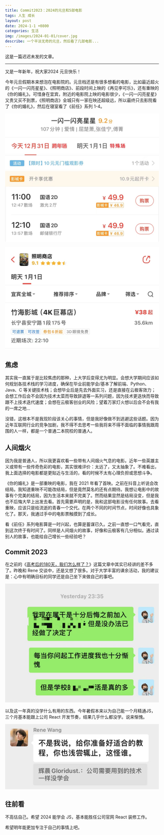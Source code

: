 ```yaml
---
title: Commit2023：2024的元旦和5部电影
tags: 人生 成长
layout: post
date: 2024-1-1 +0800
categories: 生活
img: /images/2024-01-01/cover.jpg
describe: 一个平淡无奇的元旦，然后看了几部电影...
---
```


这是一篇迟迟未发的文章。

* * *

又是一年新年，祝大家2024 元旦快乐！

今年元旦假期本来想泡在电影院的。元旦档还是有很多想看的电影，比如最近超火的《一闪一闪亮星星》、《照明商店》、前段时间上映的《再见李可乐》，还有重映的《你的婚礼》。可惜身在宜宾，附近的电影院上映的电影很少，《一闪一闪亮星星》又贵又买不到票，《照明商店》全城只有一家在映还超级远，所以最终只去影院看了《你的婚礼》，然后在寝室看了《前任》系列 1-4。

![mv1](/images/2024-01-01/mv1.jpg)

![mv2](/images/2024-01-01/mv2.jpg)

## 焦虑

其实我一直属于是比较焦虑的那种，上大学后变得尤为明显。会想大学期间应该如何规划各技术栈的学习进度，确保在毕业前能学会/基本了解前端、Python、Java、C 等关键技术栈；会想毕业后是先去外面实习，还是直接在云极客效力；会想工作后会不会因为技术太菜而导致辞退等一系列问题，因为技术更迭快而导致跟不上技术迭代速度；会想在云极客创业的风险；望着万家灯火想以后会不会有我的一席之地...

没错，这根本不是我现阶段该关心的事情，但是我好像做不到逃避这些话题。因为近年互联网行业的竞争加剧，我不得不去思考一些我将来不得不面临的事情我跟周围的人一样，都是一个普通二本院校的普通人。

## 人间烟火

因为我是普通人，所以我更喜欢看一些带有人间烟火气息的电影。近年一些英雄主义或带有一些传奇色彩的电影，其实很难评价：太远了，又太抽象了。不难看出，我上面选择的电影都是更贴近与生活的，看的时候不太有心理负担或思想斗争。

《你的婚礼》是一部重映的电影，我在 2021 年看了首映。之前在抖音上听说会改结局。我知道重映不可能改结局，但是竟然莫名的还有点期待。我想让电影中的故事有个完美的结局，因为生活本来就不完美了。然而结果显然是结局没变，但是我也不后悔大早上出发去看。首先需要声明的是，我和这部电影没有任何故事。去看重映，应该只是给流逝的青春一个交代。在两个不同的时间节点，时间好像也具象化了。那天，我通过手中的电影票触摸到了成长。

看《前任》系列电影算是一时兴起，也算是蓄谋已久。之前一直想一口气看完，直到这次终于有时间了。同样是人间烟火的故事，好像和云极客有几分相似。通过读别人的故事，也能给自己增长一些经验吧？

## Commit 2023

在之前的《[高考后的180天，我们怎么样了？](https://gloridust.xyz/%E7%94%9F%E6%B4%BB/2023/12/04/afterGaokao180day.html)》这篇文章中其实已经讲的差不多了。昨晚和 Rene 交谈中，还是又想了很多。对于大学丰富的课余活动，我的建议是：心中有明确目标的同学还是自己坐下来做自己的事吧。

![conv1](/images/2024-01-01/conv1.jpg)

以及这一年真的没学什么有用的东西。今年暑假本来以为自己能一个月精通JS，三个月基本能跟上公司 React 开发节奏，结果几乎什么都没学。说来惭愧。

![conv2](/images/2024-01-01/conv2.jpg)

## 往前看

不高估自己。希望 2024 能学会 JS，基本能胜任公司官网 React 装修工作。

希望明年能更加专注于自己的事情上吧。